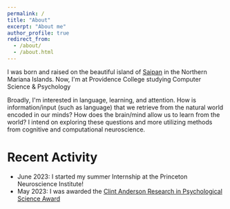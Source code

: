 ```yaml
---
permalink: /
title: "About"
excerpt: "About me"
author_profile: true
redirect_from: 
  - /about/
  - /about.html
---
```


I was born and raised on the beautiful island of [Saipan](https://en.wikipedia.org/wiki/Saipan) in the Northern Mariana Islands. Now, I'm at Providence College studying Computer Science & Psychology

Broadly, I'm interested in language, learning, and attention. How is information/input (such as language) that we retrieve from the natural world encoded in our minds? How does the brain/mind allow us to learn from the world? I intend on exploring these questions and more utilizing methods from cognitive and computational neuroscience.



Recent Activity
======
  * June 2023: I started my summer Internship at the  Princeton Neuroscience Institute!
  * May 2023: I was awarded the [Clint Anderson Research in Psychological Science Award](https://psychology.providence.edu/anderson-award/carps-winners/)
